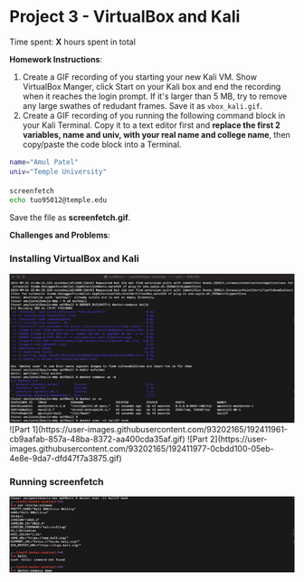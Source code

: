 # Project 3 - VirtualBox and Kali

Time spent: **X** hours spent in total

**Homework Instructions**: 

1. Create a GIF recording of you starting your new Kali VM. Show VirtualBox Manger, click Start on your Kali box and end the recording when it reaches the login prompt. If it's larger than 5 MB, try to remove any large swathes of redudant frames. Save it as `vbox_kali.gif`.
2. Create a GIF recording of you running the following command block in your Kali Terminal. Copy it to a text editor first and **replace the first 2 variables, name and univ, with your real name and college name**, then copy/paste the code block into a Terminal. 

```bash
name="Amul Patel"
univ="Temple University"

screenfetch
echo tuo95012@temple.edu
```

Save the file as **screenfetch.gif**.

**Challenges and Problems**: 

### Installing VirtualBox and Kali

<img src="vbox_kali.gif" alt="Virtualbox Installation">
 ![Part 1](https://user-images.githubusercontent.com/93202165/192411961-cb9aafab-857a-48ba-8372-aa400cda35af.gif)
![Part 2](https://user-images.githubusercontent.com/93202165/192411977-0cbdd100-05eb-4e8e-9da7-dfd47f7a3875.gif)

### Running screenfetch

<img src="screenfetch.gif" alt="Running screenfetch">
